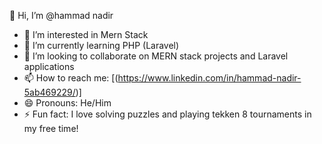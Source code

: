 👋 Hi, I’m @hammad nadir
- 👀 I’m interested in Mern Stack
- 🌱 I’m currently learning PHP (Laravel)
- 💞️ I’m looking to collaborate on MERN stack projects and Laravel applications
- 📫 How to reach me: [(https://www.linkedin.com/in/hammad-nadir-5ab469229/)]
- 😄 Pronouns: He/Him
- ⚡ Fun fact: I love solving puzzles and playing tekken 8 tournaments in my free time!

